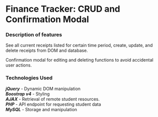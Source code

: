 # Finance Tracker: CRUD and Confirmation Modal

### Description of features
See all current receipts listed for certain time period, create, update, and delete receipts from DOM and database.

Confirmation modal for editing and deleting functions to avoid accidental user actions.

### Technologies Used
***jQuery*** - Dynamic DOM manipulation  
***Boostrap v4*** - Styling  
***AJAX*** - Retrieval of remote student resources.  
***PHP*** - API endpoint for requesting student data    
***MySQL*** - Storage and manipulation 

 

